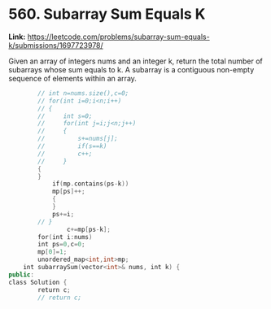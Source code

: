 # 560. Subarray Sum Equals K

**Link:** https://leetcode.com/problems/subarray-sum-equals-k/submissions/1697723978/

Given an array of integers nums and an integer k, return the total number of subarrays whose sum equals to k. A subarray is a contiguous non-empty sequence of elements within an array.

```cpp
        // int n=nums.size(),c=0;
        // for(int i=0;i<n;i++)
        // {
        //     int s=0;
        //     for(int j=i;j<n;j++)
        //     {
        //         s+=nums[j];
        //         if(s==k)
        //         c++;
        //     }
        {
        }
            if(mp.contains(ps-k))
            mp[ps]++;
            {
            }
            ps+=i;
        // }
                c+=mp[ps-k];
        for(int i:nums)
        int ps=0,c=0;
        mp[0]=1;
        unordered_map<int,int>mp;
    int subarraySum(vector<int>& nums, int k) {
public:
class Solution {
        return c;
        // return c;
```
